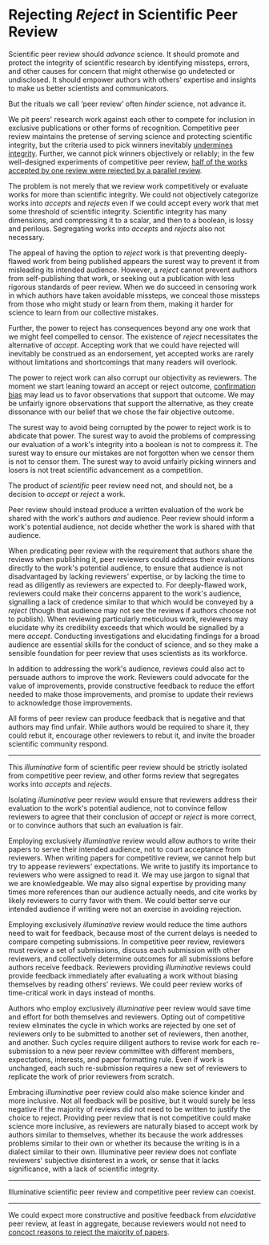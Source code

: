 # Rejecting *Reject* in Scientific Peer Review

Scientific peer review should *advance* science. It should promote and protect the integrity of scientific research by identifying missteps, errors, and other causes for concern that might otherwise go undetected or undisclosed. It should empower authors with others' expertise and insights to make us better scientists and communicators.

But the rituals we call ‘peer review’ often *hinder* science, not advance it.

We pit peers' research work against each other to compete for inclusion in exclusive publications or other forms of recognition. Competitive peer review maintains the pretense of serving science and protecting scientific integrity, but the criteria used to pick winners inevitably [undermines integrity](./The-Harms-of-Exclusionary-Peer-Reivew.md). Further, we cannot pick winners objectively or reliably; in the few well-designed experiments of competitive peer review, [half of the works accepted by one review were rejected by a parallel review](./Notes.md#replicability). 

The problem is not merely that we review work competitively or evaluate works for more than scientific integrity. We could not objectively categorize works into *accepts* and *rejects* even if we could accept every work that met some threshold of scientific integrity. Scientific integrity has many dimensions, and compressing it to a scalar, and then to a boolean, is lossy and perilous. Segregating works into *accepts* and *rejects* also not necessary.

The appeal of having the option to *reject* work is that preventing deeply-flawed work from being published appears the surest way to prevent it from misleading its intended audience. However, a *reject* cannot prevent authors from self-publishing that work, or seeking out a publication with less rigorous standards of peer review. When we do succeed in censoring work in which authors have taken avoidable missteps, we conceal those missteps from those who might study or learn from them, making it harder for science to learn from our collective mistakes.

Further, the power to reject has consequences beyond any one work that we might feel compelled to censor. The existence of *reject* necessitates the alternative of *accept*. Accepting work that we could have rejected will inevitably be construed as an endorsement, yet accepted works are rarely without limitations and shortcomings that many readers will overlook.

The power to reject work can also corrupt our objectivity as reviewers. The moment we start leaning toward an accept or reject outcome, [confirmation bias](https://en.wikipedia.org/wiki/Confirmation_bias) may lead us to favor observations that support that outcome. We may be unfairly ignore observations that support the alternative, as they create dissonance with our belief that we chose the fair objective outcome.

The surest way to avoid being corrupted by the power to reject work is to abdicate that power. The surest way to avoid the problems of compressing our evaluation of a work's integrity into a boolean is not to compress it. The surest way to ensure our mistakes are not forgotten when we censor them is not to censor them. The surest way to avoid unfairly picking winners and losers is not treat scientific advancement as a competition.

The product of *scientific* peer review need not, and should not, be a decision to *accept* or *reject* a work.

Peer review should instead produce a written evaluation of the work be shared with the work's authors *and* audience. Peer review should inform a work's potential audience, not decide whether the work is shared with that audience.

When predicating peer review with the requirement that authors share the reviews when publishing it, peer reviewers could address their evaluations directly to the work's potential audience, to ensure that audience is not disadvantaged by lacking reviewers' expertise, or by lacking the time to read as diligently as reviewers are expected to. For deeply-flawed work, reviewers could make their concerns apparent to the work's audience, signalling a lack of credence similar to that which would be conveyed by a *reject* (though that audience may not see the reviews if authors choose not to publish). When reviewing particularly meticulous work, reviewers may elucidate why its credibility exceeds that which would be signalled by a mere *accept*. Conducting investigations and elucidating findings for a broad audience are essential skills for the conduct of science, and so they make a sensible foundation for peer review that uses scientists as its workforce.

In addition to addressing the work's audience, reviews could also act to persuade authors to improve the work. Reviewers could advocate for the value of improvements, provide constructive feedback to reduce the effort needed to make those improvements, and promise to update their reviews to acknowledge those improvements.

All forms of peer review can produce feedback that is negative and that authors may find unfair. While authors would be required to share it, they could rebut it, encourage other reviewers to rebut it, and invite the broader scientific community respond.

---

This *illuminative* form of scientific peer review should be strictly isolated from competitive peer review, and other forms review that segregates works into *accepts* and *rejects*.

Isolating *illuminative* peer review would ensure that reviewers address their evaluation to the work's potential audience, not to convince fellow reviewers to agree that their conclusion of *accept* or *reject* is more correct, or to convince authors that such an evaluation is fair.

Employing exclusively *illuminative* review would allow authors to write their papers to serve their intended audience, not to court acceptance from reviewers. When writing papers for competitive review, we cannot help but try to appease reviewers' expectations. We write to justify its importance to reviewers who were assigned to read it. We may use jargon to signal that we are knowledgeable. We may also signal expertise by providing many times more references than our audience actually needs, and cite works by likely reviewers to curry favor with them. We could better serve our intended audience if writing were not an exercise in avoiding rejection.

Employing exclusively *illuminative* review would reduce the time authors need to wait for feedback, because most of the current delays is needed to compare competing submissions. In competitive peer review, reviewers must review a set of submissions, discuss each submission with other reviewers, and collectively determine outcomes for all submissions before authors receive feedback. Reviewers providing *illuminative* reviews could provide feedback immediately after evaluating a work without biasing themselves by reading others' reviews. We could peer review works of time-critical work in days instead of months.

Authors who employ exclusively *illuminative* peer review would save time and effort for both themselves and reviewers. Opting out of competitive review eliminates the cycle in which works are rejected by one set of reviewers only to be submitted to another set of reviewers, then another, and another. Such cycles require diligent authors to revise work for each re-submission to a new peer review committee with different members, expectations, interests, and paper formatting rule. Even if work is unchanged, each such re-submission requires a new set of reviewers to replicate the work of prior reviewers from scratch.

Embracing *illuminative* peer review could also make science kinder and more inclusive. Not all feedback will be positive, but it would surely be less negative if the majority of reviews did not need to be written to justify the choice to reject. Providing peer review that is not competitive could make science more inclusive, as reviewers are naturally biased to accept work by authors similar to themselves, whether its because the work addresses problems similar to their own or whether its because the writing is in a dialect similar to their own. Illuminative peer review does not conflate reviewers' subjective disinterest in a work, or sense that it lacks significance, with a lack of scientific integrity.

---

Illuminative scientific peer review and competitive peer review can coexist.



---

We could expect more constructive and positive feedback from *elucidative* peer review, at least in aggregate, because reviewers would not need to [concoct reasons to reject the majority of papers](./The-Harms-of-Exclusionary-Peer-Reivew.md/#negative-feedback).

